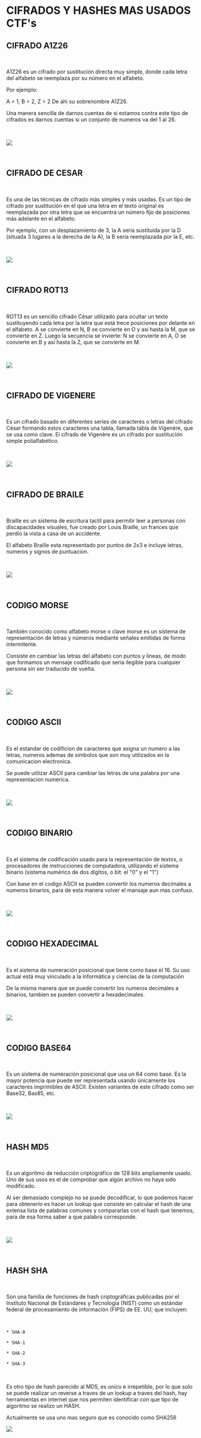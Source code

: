 # CIFRADOS Y HASHES MAS USADOS CTF's #

## CIFRADO A1Z26 ##

<br>

A1Z26 es un cifrado por sustitución directa muy simple, donde cada letra del alfabeto se reemplaza por su número en el alfabeto.

Por ejemplo:

A = 1, B = 2, Z = 2
De ahi su sobrenombre A1Z26.

Una manera sencilla de darnos cuentas de si estamos contra este tipo de cifrados  es darnos cuentas si un conjunto de numeros va del 1 al 26.

<br>

![](https://preview.redd.it/srlmnnzjli771.png?width=648&format=png&auto=webp&s=7615018773e03e1f618bfa05b16bcdb26a87e714)

<br>

## CIFRADO DE CESAR ##

<br>

Es una de las técnicas de cifrado más simples y más usadas. Es un tipo de cifrado por sustitución en el que una letra en el texto original es reemplazada por otra letra que se encuentra un número fijo de posiciones más adelante en el alfabeto.

Por ejemplo, con un desplazamiento de 3, la A sería sustituida por la D (situada 3 lugares a la derecha de la A), la B sería reemplazada por la E, etc.

<br>

![](https://2.bp.blogspot.com/-_0Vg72xYsKk/WHYDzikz67I/AAAAAAAAA_A/QkK4fP2fqrc-MIkSJcvVqN-Y_wmZKXDvQCK4B/s1600/Caesar_cipher_left_shift_of_3.svg.png)

<br>

## CIFRADO ROT13 ##

<br>

ROT13 es un sencillo cifrado César utilizado para ocultar un texto sustituyendo cada letra por la letra que está trece posiciones por delante en el alfabeto. A se convierte en N, B se convierte en O y así hasta la M, que se convierte en Z. Luego la secuencia se invierte: N se convierte en A, O se convierte en B y así hasta la Z, que se convierte en M.

<br>

![](https://upload.wikimedia.org/wikipedia/commons/2/24/ROT13-es.png)

<br>

## CIFRADO DE VIGENERE ##

<br>

Es un cifrado basado en diferentes series de caracteres o letras del cifrado César formando estos caracteres una tabla, llamada tabla de Vigenère, que se usa como clave. El cifrado de Vigenère es un cifrado por sustitución simple polialfabético.

<br>

![](https://external-content.duckduckgo.com/iu/?u=http%3A%2F%2F4.bp.blogspot.com%2F-qXyVh_aikfI%2FTfaD3v09yaI%2FAAAAAAAAA_s%2Fig_bid9Q7hQ%2Fs1600%2FVigenereSquare2.jpg&f=1&nofb=1&ipt=7dbc45531eb9b550cdc86c9261d2f0ded5c0c17945762d911be3ad41567062f4&ipo=images)

<br>

## CIFRADO DE BRAILE ##

<br>

Braille es un sistema de escritura tactil para permitir leer a personas con discapacidades visuales, fue creado por Louis Braille, un frances que perdio la vista a casa de un accidente.

El alfabeto Braille esta representado por puntos de 2x3 e incluye letras, numeros y signos de puntuacion.

<br>

![](https://external-content.duckduckgo.com/iu/?u=https%3A%2F%2Fi.pinimg.com%2F736x%2F99%2F3c%2F3c%2F993c3ccb66b8e28b2cc48f2bfdbeb103.jpg&f=1&nofb=1&ipt=8303030e14c861efe93296190df95034e0c415ed55a46321fb388890c4d47a11&ipo=images)

<br>

## CODIGO MORSE ##

<br>

También conocido como alfabeto morse o clave morse es un sistema de representación de letras y números mediante señales emitidas de forma intermitente.

Consiste en cambiar las letras del alfabeto con puntos y lineas, de modo que formamos un mensaje codificado que seria ilegible para cualquier persona sin ser traducido de vuelta.

<br>

![](https://external-content.duckduckgo.com/iu/?u=https%3A%2F%2Fhttp2.mlstatic.com%2Fpulsera-clave-codigo-morse-varios-mensajes-D_NQ_NP_914325-MLM25432920040_032017-F.jpg&f=1&nofb=1&ipt=2d16a574ca5c314cb785de691eb6e067bb2bb0a5ee33ad5676ae34d08a5233bf&ipo=images)

<br>

## CODIGO ASCII ##

<br>

Es el estandar de codificion de caracteres que asigna un numero a las letras, numeros ademas de simbolos que son muy utilizados en la comunicacion electronica.

Se puede utilizar ASCII para cambiar las letras de una palabra por una representacion numerica.

<br>

![](https://external-content.duckduckgo.com/iu/?u=https%3A%2F%2Fspreadsheeto.com%2Fwp-content%2Fuploads%2F2017%2F09%2Fascii-codes-table.png&f=1&nofb=1&ipt=3df80880491bcd8c4a69d7258584acbcd455af2458f0ac2f235402b17493b173&ipo=images)

<br>

## CODIGO BINARIO ##

<br>

Es el sistema de codificación usado para la representación de textos, o procesadores de instrucciones de computadora, utilizando el sistema binario (sistema numérico de dos dígitos, o bit: el "0" y el "1")

Con base en el codigo ASCII se pueden convertir los numeros decimales a numeros binarios, para de esta manera volver el mansaje aun mas confuso.

<br>

![](https://external-content.duckduckgo.com/iu/?u=https%3A%2F%2Fsteemitimages.com%2F0x0%2Fhttps%3A%2F%2Fstatic.vix.com%2Fes%2Fsites%2Fdefault%2Ffiles%2Fstyles%2Flarge%2Fpublic%2Fbtg%2Fcodigo_binario_2.jpg%3Fitok%3DaBfifK79&f=1&nofb=1&ipt=d23a70bedd89a96d46b24d31c219be70b9c08b1f1e937f2b3c9b9ce610036336&ipo=images)

<br>

## CODIGO HEXADECIMAL ##

<br>

Es el sistema de numeración posicional que tiene como base el 16. Su uso actual está muy vinculado a la informática y ciencias de la computación

De la misma manera que se puede convertir los numeros decimales a binarios, tambien se pueden convertir a hexadecimales.

<br>

![](https://external-content.duckduckgo.com/iu/?u=https%3A%2F%2Ftse3.mm.bing.net%2Fth%3Fid%3DOIP.w0J-aLKm1sAFiFm8Xhnt8wHaDt%26pid%3DApi&f=1&ipt=be151df03280890d7d7b4b9733bdc7f042e3b704ee7b5bafa9915f41356881ad&ipo=images)

<br>

## CODIGO BASE64 ##

<br>

Es un sistema de numeración posicional que usa un 64 como base. Es la mayor potencia que puede ser representada usando únicamente los caracteres imprimibles de ASCII. Existen variantes de este cifrado como ser Base32, Bas85, etc.

<br>

![](https://external-content.duckduckgo.com/iu/?u=https%3A%2F%2Fopentechtips.com%2Fwp-content%2Fuploads%2F2020%2F05%2Fbase64_4.jpg&f=1&nofb=1&ipt=ef1bc9da84e6dfb5f9f333075a2cbae8e5bd3d1e05e55208e389a2983ea3bab7&ipo=images)

<br>

## HASH MD5 ##

<br>

Es un algoritmo de reducción criptográfico de 128 bits ampliamente usado. Uno de sus usos es el de comprobar que algún archivo no haya sido modificado.

Al ser demasiado complejo no se puede decodificar, lo que podemos hacer para obtenerlo es hacer un lookup que consiste en calcular el hash de una extensa lista de palabras comunes y compararlas con el hash que tenemos, para de esa forma saber a que palabra corresponde.

<br>

![](https://external-content.duckduckgo.com/iu/?u=https%3A%2F%2Fcdn.ttgtmedia.com%2Frms%2FonlineImages%2Fsecurity-md5_hashing_mobile.jpg&f=1&nofb=1&ipt=ff7bd0b4645e3b7bdb10d3b32209cf83a20652cdab66b56ab4f793dd95b7480a&ipo=images)

<br>

## HASH SHA ##

<br>

Son una familia de funciones de hash criptográficas publicadas por el Instituto Nacional de Estándares y Tecnología (NIST) como un estándar federal de procesamiento de información (FIPS) de EE. UU; que incluyen:

<br>

    * SHA-0

    * SHA-1

    * SHA-2

    * SHA-3

<br>

Es otro tipo de hash parecido al MD5, es unico e irrepetible, por lo que solo se puede realizar un reverse a traves de un lookup a traves del hash, hay herramientas en internet que nos permiten identificar con que tipo de algoritmo se realizo un HASH.

Actualmente se usa uno mas seguro que es conocido como SHA256

![](https://external-content.duckduckgo.com/iu/?u=https%3A%2F%2Fwww.howtogeek.com%2Fwp-content%2Fuploads%2F2017%2F02%2Fimg_5894fa0a81d55.png.pagespeed.ce.ebhvPk-Dxe.png&f=1&nofb=1&ipt=88913631ac78154297db64225c9a5fcc69d8e58a5a195264a7685301c24182c9&ipo=images)

<br>